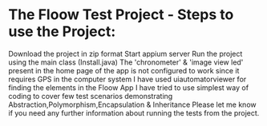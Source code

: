# The Floow Test Project - Steps to use the Project:
Download the project in zip format 
Start appium server
Run the project using the main class (Install.java)
The 'chronometer' & 'image view led' present in the home page of the app is not configured to work since it requires GPS in the computer system
I have used uiautomatorviewer for finding the elements in the Floow App
I have tried to use simplest way of coding to cover few test scenarios demonstrating Abstraction,Polymorphism,Encapsulation & Inheritance
Please let me know if you need any further information about running the tests from the project.


